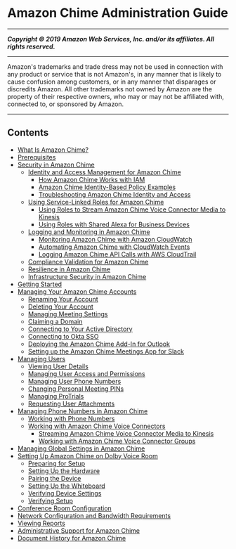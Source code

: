 # Amazon Chime Administration Guide

-----
*****Copyright &copy; 2019 Amazon Web Services, Inc. and/or its affiliates. All rights reserved.*****

-----
Amazon's trademarks and trade dress may not be used in 
     connection with any product or service that is not Amazon's, 
     in any manner that is likely to cause confusion among customers, 
     or in any manner that disparages or discredits Amazon. All other 
     trademarks not owned by Amazon are the property of their respective
     owners, who may or may not be affiliated with, connected to, or 
     sponsored by Amazon.

-----
## Contents
+ [What Is Amazon Chime?](what-is-chime.md)
+ [Prerequisites](prereqs.md)
+ [Security in Amazon Chime](security.md)
   + [Identity and Access Management for Amazon Chime](security-iam.md)
      + [How Amazon Chime Works with IAM](security_iam_service-with-iam.md)
      + [Amazon Chime Identity-Based Policy Examples](security_iam_id-based-policy-examples.md)
      + [Troubleshooting Amazon Chime Identity and Access](security_iam_troubleshoot.md)
   + [Using Service-Linked Roles for Amazon Chime](using-service-linked-roles.md)
      + [Using Roles to Stream Amazon Chime Voice Connector Media to Kinesis](using-service-linked-roles-stream.md)
      + [Using Roles with Shared Alexa for Business Devices](using-service-linked-roles-a4b.md)
   + [Logging and Monitoring in Amazon Chime](monitoring-overview.md)
      + [Monitoring Amazon Chime with Amazon CloudWatch](monitoring-cloudwatch.md)
      + [Automating Amazon Chime with CloudWatch Events](automating-chime-with-cloudwatch-events.md)
      + [Logging Amazon Chime API Calls with AWS CloudTrail](cloudtrail.md)
   + [Compliance Validation for Amazon Chime](compliance.md)
   + [Resilience in Amazon Chime](disaster-recovery-resiliency.md)
   + [Infrastructure Security in Amazon Chime](infrastructure-security.md)
+ [Getting Started](getting-started.md)
+ [Managing Your Amazon Chime Accounts](manage-chime-account.md)
   + [Renaming Your Account](rename-account.md)
   + [Deleting Your Account](enterprise-account.md)
   + [Managing Meeting Settings](mtg-settings.md)
   + [Claiming a Domain](claim-domain.md)
   + [Connecting to Your Active Directory](active_directory.md)
   + [Connecting to Okta SSO](okta_sso.md)
   + [Deploying the Amazon Chime Add-In for Outlook](deploy-addin.md)
   + [Setting up the Amazon Chime Meetings App for Slack](config-slack.md)
+ [Managing Users](manage-users.md)
   + [Viewing User Details](user-details.md)
   + [Managing User Access and Permissions](manage-access.md)
   + [Managing User Phone Numbers](user-phone.md)
   + [Changing Personal Meeting PINs](change-PINs.md)
   + [Managing ProTrials](manage-protrials.md)
   + [Requesting User Attachments](request-attachments.md)
+ [Managing Phone Numbers in Amazon Chime](manage-phone.md)
   + [Working with Phone Numbers](phone-numbers.md)
   + [Working with Amazon Chime Voice Connectors](voice-connectors.md)
      + [Streaming Amazon Chime Voice Connector Media to Kinesis](start-kinesis-vc.md)
      + [Working with Amazon Chime Voice Connector Groups](voice-connector-groups.md)
+ [Managing Global Settings in Amazon Chime](manage-global.md)
+ [Setting Up Amazon Chime on Dolby Voice Room](setup-dolby.md)
   + [Preparing for Setup](prepare-setup.md)
   + [Setting Up the Hardware](setup-hardware.md)
   + [Pairing the Device](pair-device.md)
   + [Setting Up the Whiteboard](setup-whiteboard.md)
   + [Verifying Device Settings](device-settings.md)
   + [Verifying Setup](verify-setup.md)
+ [Conference Room Configuration](configure-rooms.md)
+ [Network Configuration and Bandwidth Requirements](network-config.md)
+ [Viewing Reports](view-reports.md)
+ [Administrative Support for Amazon Chime](chime-getting-admin-support.md)
+ [Document History for Amazon Chime](doc-history.md)